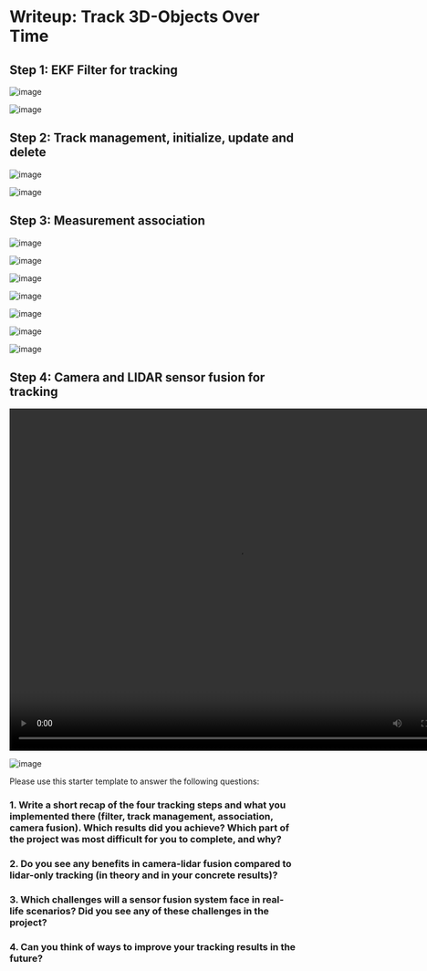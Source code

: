 # Writeup: Track 3D-Objects Over Time

## Step 1: EKF Filter for tracking

![image](resources/step1_track_vis%201.png)

![image](resources/step1_rmse.png)

## Step 2: Track management, initialize, update and delete

![image](resources/step2_tracking.png)

![image](resources/step2_rmse.png)

## Step 3: Measurement association

![image](resources/step3_det_1.png)

![image](resources/step3_det_2.png)

![image](resources/step3_det_3.png)

![image](resources/step3_det_4.png)

![image](resources/step3_det_5.png)

![image](resources/step3_det_6.png)

![image](resources/step3_rmse.png)

## Step 4: Camera and LIDAR sensor fusion for tracking

<video width="800" height="600" controls>
  <source src="resources/my_tracking_results.mp4" type="video/mp4">
</video>

![image](resources/step4_rmse.png)

Please use this starter template to answer the following questions:

### 1. Write a short recap of the four tracking steps and what you implemented there (filter, track management, association, camera fusion). Which results did you achieve? Which part of the project was most difficult for you to complete, and why?


### 2. Do you see any benefits in camera-lidar fusion compared to lidar-only tracking (in theory and in your concrete results)? 


### 3. Which challenges will a sensor fusion system face in real-life scenarios? Did you see any of these challenges in the project?


### 4. Can you think of ways to improve your tracking results in the future?

